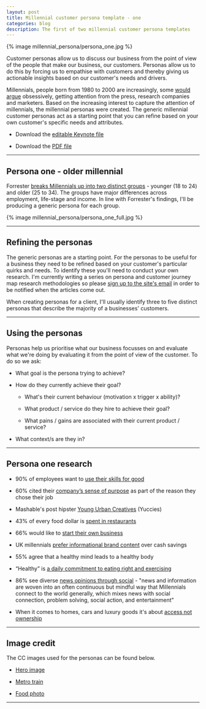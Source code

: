 ```yaml
---
layout: post
title: Millennial customer persona template - one
categories: blog
description: The first of two millennial customer persona templates
---
```


{% image millennial_persona/persona_one.jpg %}

Customer personas allow us to discuss our business from the point of view of the people that make our business, our customers. Personas allow us to do this by forcing us to empathise with customers and thereby giving us actionable insights based on our customer's needs and drivers.

Millennials, people born from 1980 to 2000 are increasingly, some [would argue][fixation] obsessively, getting attention from the press, research companies and marketers. Based on the increasing interest to capture the attention of millennials, the millennial personas were created. The generic millennial customer personas act as a starting point that you can refine based on your own customer's specific needs and attributes.

[fixation]:http://mobile.nytimes.com/2015/06/21/business/media/marketers-fixation-on-the-millennial-generation.html?utm_source=heuro.net&utm_medium=blog

* Download the <span class='download-millennial'>[editable Keynote file][keynote]</span>

* Download the <span class='download-millennial'>[PDF file][pdf]</span>

[keynote]://www.heuro.net/assets/millenial-persona-one.key

[pdf]://www.heuro.net/assets/millenial-persona-one.pdf

***

## Persona one - older millennial

Forrester [breaks Millennials up into two distinct groups][forrester] - younger (18 to 24) and older (25 to 34). The groups have major differences across employment, life-stage and income. In line with Forrester's findings, I'll be producing a generic persona for each group.

[forrester]:https://www.forrester.com/Millennials+A+Demographic+Overview/fulltext/-/E-RES121801?utm_source=heuro.net&utm_medium=blog

<section class='full_persona'>
    {% image millennial_persona/persona_one_full.jpg %}
</section>

***

## Refining the personas

The generic personas are a starting point. For the personas to be useful for a business they need to be refined based on your customer's particular quirks and needs. To identify these you'll need to conduct your own research. I'm currently writing a series on persona and customer journey map research methodologies so please [sign up to the site's email][email] in order to be notified when the articles come out.

[email]:http://www.heuro.net/newsletter/

When creating personas for a client, I'll usually identify three to five distinct personas that describe the majority of a businesses' customers.

***

## Using the personas

Personas help us prioritise what our business focusses on and evaluate what we're doing by evaluating it from the point of view of the customer. To do so we ask:

* What goal is the persona trying to achieve?

* How do they currently achieve their goal?

    - What's their current behaviour (motivation x trigger x ability)?

    - What product / service do they hire to achieve their goal?

    - What pains / gains are associated with their current product / service?

* What context/s are they in?

***

## Persona one research

* 90% of employees want to [use their skills for good][employees]

[employees]:http://www.fastcompany.com/3046989/what-millennial-employees-really-want/?utm_source=heuro.net&utm_medium=blog

* 60% cited their [company’s sense of purpose][purpose] as part of the reason they chose their job

[purpose]:http://www2.deloitte.com/global/en/pages/about-deloitte/articles/2015-millennial-survey-press-release.html?utm_source=heuro.net&utm_medium=blog

* Mashable's post hipster [Young Urban Creatives][yuccie] (Yuccies)

[yuccie]:http://mashable.com/2015/06/09/post-hipster-yuccie/?utm_source=heuro.net&utm_medium=blog

* 43% of every food dollar is [spent in restaurants][eatout]

[eatout]:http://www.marketwatch.com/story/millennials-spend-more-money-in-restaurants-than-boomers-do-2015-01-30/?utm_source=heuro.net&utm_medium=blog

* 66% would like to [start their own business][startbiz]

[startbiz]:http://www.slideshare.net/BentleyU/preparedu-the-millennial-mind-goes-to-work-41415813/?utm_source=heuro.net&utm_medium=blog

* UK millennials [prefer informational brand content][contentdisc] over cash savings

[contentdisc]:http://www.emarketer.com/Article.aspx?R=1012666&utm_source=heuro.net&utm_medium=blog

* 55% agree that a healthy mind leads to a healthy body

[mindbody]:http://www.quirks.com/articles/2015/20150209.aspx?utm_source=heuro.net&utm_medium=blog

* “Healthy” is [a daily commitment to eating right and exercising][gs]

* 86% see diverse [news opinions through social][socialnews] - "news and information are woven into an often continuous but mindful way that Millennials connect to the world generally, which mixes news with social connection, problem solving, social action, and entertainment"

[socialnews]:http://www.americanpressinstitute.org/publications/reports/survey-research/millennials-news/?utm_source=heuro.net&utm_medium=blog

* When it comes to homes, cars and luxury goods it's about [access not ownership][gs]

[gs]:http://www.goldmansachs.com/our-thinking/pages/millennials/?utm_source=heuro.net&utm_medium=blog

***

## Image credit

The CC images used for the personas can be found below.

* [Hero image][heropersona]

* [Metro train][metro]

* [Food photo][foodphoto]

[heropersona]:https://500px.com/photo/42095284/ride-bikes-sneak-peek-by-kris-mortensen

[metro]:https://500px.com/photo/12517201/metro-by-appie-verschoor

[foodphoto]:https://www.flickr.com/photos/spierisf/8378846286/

***
